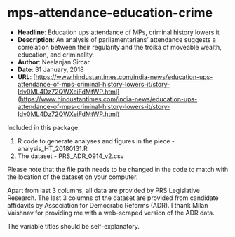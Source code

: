 # mps-attendance-education-crime

- **Headline**: Education ups attendance of MPs, criminal history lowers it
- **Description**: An analysis of parliamentarians’ attendance suggests a correlation between their regularity and the troika of moveable wealth, education, and criminality.
- **Author**: Neelanjan Sircar
- **Date**: 31 January, 2018
- **URL**: [https://www.hindustantimes.com/india-news/education-ups-attendance-of-mps-criminal-history-lowers-it/story-Idv0ML4Dz72QWXeiFdMtWP.html](https://www.hindustantimes.com/india-news/education-ups-attendance-of-mps-criminal-history-lowers-it/story-Idv0ML4Dz72QWXeiFdMtWP.html)

Included in this package:

1. R code to generate analyses and figures in the piece  - analysis_HT_20180131.R
2. The dataset - PRS_ADR_0914_v2.csv

Please note that the file path needs to be changed in the code to match with the location of the dataset on your computer.

Apart from last 3 columns, all data are provided by PRS Legislative Research. The last 3 columns of the dataset are provided from candidate affidavits by Association for Democratic Reforms (ADR). I thank Milan Vaishnav for providing me with a web-scraped version of the ADR data.

The variable titles should be self-explanatory.
